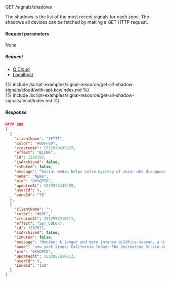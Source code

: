 


<div class="endpoint-container">
GET /signals/shadows
</div>

The shadows is the list of the most recent signals for each zone.
The shadows all devices can be fetched by making a GET HTTP request.


#### Request parameters
None


##### Request

<!-- Tab panes -->
<div class="tab-content cloud-or-local-tab-content">

<!-- Nav tabs -->
<ul class="nav nav-pills mb-3 cloud-or-local-nav" id="pills-tab" role="tablist">
  <li class="nav-item">
    <a class="nav-link cloud-server active" id="get-all-shadow-signals-cloud-tab"  data-toggle="pill"  href="#get-all-shadow-signals-cloud" role="tab" aria-controls="get-all-shadow-signals-cloud" aria-selected="true">Q Cloud</a>
  </li>
  <li class="nav-item">
    <a class="nav-link localhost-server" id="get-all-shadow-signals-local-tab"  data-toggle="pill"  href="#get-all-shadow-signals-local"  role="tab" aria-controls="get-all-shadow-signals-local" aria-selected="false">Localhost</a>
  </li>
</ul>

<!-- Cloud code example -->
<div class="tab-pane active" id="get-all-shadow-signals-cloud" role="tabpanel" aria-labelledby="get-all-shadow-signals-cloud-tab" markdown="1">
{% include /script-examples/signal-resource/get-all-shadow-signals/cloud/with-api-key/index.md %}
</div>

<!-- Local example -->
<div class="tab-pane" id="get-all-shadow-signals-local" role="tabpanel" aria-labelledby="get-all-shadow-signals-local-tab" markdown="1">
{% include /script-examples/signal-resource/get-all-shadow-signals/local/index.md %}
</div>
</div>

##### Response



<div class="code-response" markdown="1">

```json
HTTP 200
[
  {
    "clientName": "IFTTT",
    "color": "#00FF00",
    "createdAt": 1532970435297,
    "effect": "BLINK",
    "id": 1308193,
    "isArchived": false,
    "isMuted": false,
    "message": "Social media helps solve mystery of skier who disappeared in the Alps in 1954",
    "name": "NEWS",
    "pid": "DK5QPID",
    "updatedAt": 1532970435299,
    "userId": 9,
    "zoneId": "78"
  },
  {
    "clientName": "",
    "color": "#00F",
    "createdAt": 1532957910711,
    "effect": "SET_COLOR",
    "id": 1307671,
    "isArchived": false,
    "isMuted": false,
    "message": "Monday: A longer and more intense wildfire season, a divisive rent control initiative, and Berkeley on a budget.https://www.nytimes.com/2018/07/30/us/california-today-firefighters.html",
    "name": "new york times: California Today: The Increasing Strain on State Firefighters",
    "pid": "DK5QPID",
    "updatedAt": 1532957910713,
    "userId": 9,
    "zoneId": "128"
  }
]
```

</div>